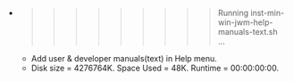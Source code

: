 * >>>>>>>>> Running inst-min-win-jwm-help-manuals-text.sh ...
  * Add user & developer manuals(text) in Help menu.
  * Disk size = 4276764K. Space Used = 48K. Runtime = 00:00:00:00.
